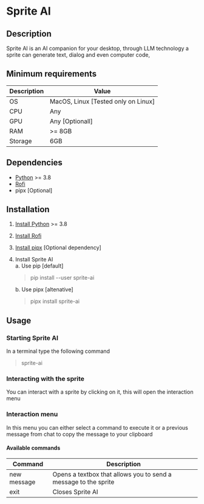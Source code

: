 # Sprite AI


## Description
Sprite AI is an AI companion for your desktop, through LLM technology a sprite can generate text, dialog and even computer code,


## Minimum requirements

Description |  Value
------------|------------------------------
OS          |   MacOS, Linux [Tested only on Linux]
CPU         |   Any
GPU         |   Any [Optionall]
RAM         |   >= 8GB
Storage     |   6GB


## Dependencies
- [Python](https://www.python.org/) >= 3.8
- [Rofi](https://github.com/davatorium/rofi)
- pipx [Optional]


## Installation
1. [Install Python](https://wiki.python.org/moin/BeginnersGuide/Download) >= 3.8
1. [Install Rofi](https://github.com/davatorium/rofi/blob/next/INSTALL.md)
1. [Install pipx](https://pypa.github.io/pipx/#install-pipx) [Optional dependency]
1. Install Sprite AI  
    a. Use pip [default]
    > pip install --user sprite-ai

    b. Use pipx [altenative]
    > pipx install sprite-ai


## Usage

### Starting Sprite AI
In a terminal type the following command
> sprite-ai

### Interacting with the sprite
You can interact with a sprite by clicking on it, this will open the interaction menu

### Interaction menu
In this menu you can either select a command to execute it or a previous message from chat to copy the message to your clipboard

#### Available commands

Command     | Description
------------|-----------------------------------------------------------------
new message | Opens a textbox that allows you to send a message to the sprite
exit        | Closes Sprite AI
